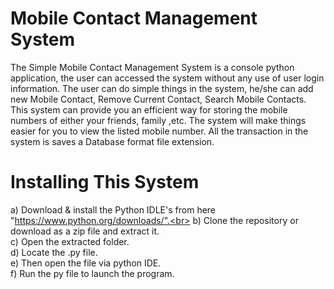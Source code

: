 # Mobile Contact Management System

The Simple Mobile Contact Management System is a console python application, the user can accessed the system without any use of user login information.
The user can do simple things in the system, he/she can add new Mobile Contact, Remove Current Contact, Search Mobile Contacts.
This system can provide you an efficient way for storing the mobile numbers of either your friends, family ,etc.
The system will make things easier for you to view the listed mobile number. All the transaction in the system is saves a Database format file extension.


# Installing This System
a) Download & install the Python IDLE's from here  "https://www.python.org/downloads/".<br>
b) Clone the repository or download as a zip file and extract it.<br>
c) Open the extracted folder.<br>
d) Locate the .py file.<br>
e) Then open the file via python IDE.<br>
f) Run the py file to launch the program.<br>
